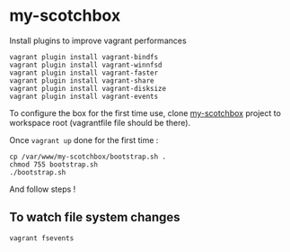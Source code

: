 # my-scotchbox
Install plugins to improve vagrant performances

    vagrant plugin install vagrant-bindfs
    vagrant plugin install vagrant-winnfsd
    vagrant plugin install vagrant-faster
    vagrant plugin install vagrant-share
    vagrant plugin install vagrant-disksize
    vagrant plugin install vagrant-events

To configure the box for the first time use, clone [my-scotchbox](https://github.com/welcominh/my-scotchbox) project to workspace root (vagrantfile file should be there).

Once `vagrant up` done for the first time :

    cp /var/www/my-scotchbox/bootstrap.sh .
    chmod 755 bootstrap.sh
    ./bootstrap.sh

And follow steps !

## To watch file system changes
`vagrant fsevents`
